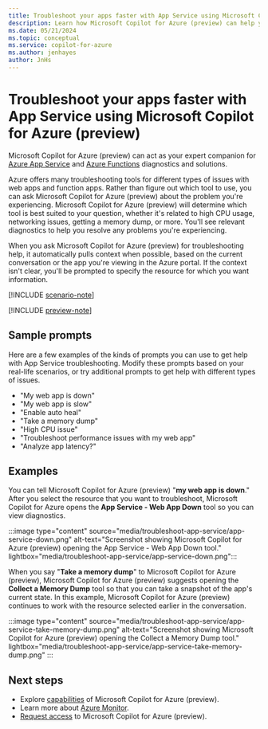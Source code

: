 ```yaml
---
title: Troubleshoot your apps faster with App Service using Microsoft Copilot for Azure (preview)
description: Learn how Microsoft Copilot for Azure (preview) can help you troubleshoot your web apps hosted with App Service.
ms.date: 05/21/2024
ms.topic: conceptual
ms.service: copilot-for-azure
ms.author: jenhayes
author: JnHs
---
```


# Troubleshoot your apps faster with App Service using Microsoft Copilot for Azure (preview)

Microsoft Copilot for Azure (preview) can act as your expert companion for [Azure App Service](/azure/app-service/overview) and [Azure Functions](/azure/azure-functions/functions-overview) diagnostics and solutions.

Azure offers many troubleshooting tools for different types of issues with web apps and function apps. Rather than figure out which tool to use, you can ask Microsoft Copilot for Azure (preview) about the problem you're experiencing. Microsoft Copilot for Azure (preview) will determine which tool is best suited to your question, whether it's related to high CPU usage, networking issues, getting a memory dump, or more. You'll see relevant diagnostics to help you resolve any problems you're experiencing.

When you ask Microsoft Copilot for Azure (preview) for troubleshooting help, it automatically pulls context when possible, based on the current conversation or the app you're viewing in the Azure portal. If the context isn't clear, you'll be prompted to specify the resource for which you want information.

[!INCLUDE [scenario-note](includes/scenario-note.md)]

[!INCLUDE [preview-note](includes/preview-note.md)]

## Sample prompts

Here are a few examples of the kinds of prompts you can use to get help with App Service troubleshooting. Modify these prompts based on your real-life scenarios, or try additional prompts to get help with different types of issues.

- "My web app is down"
- "My web app is slow"
- "Enable auto heal"
- "Take a memory dump"
- "High CPU issue"
- "Troubleshoot performance issues with my web app"
- "Analyze app latency?"

## Examples

You can tell Microsoft Copilot for Azure (preview) "**my web app is down**." After you select the resource that you want to troubleshoot, Microsoft Copilot for Azure opens the **App Service - Web App Down** tool so you can view diagnostics.

:::image type="content" source="media/troubleshoot-app-service/app-service-down.png" alt-text="Screenshot showing Microsoft Copilot for Azure (preview) opening the App Service - Web App Down tool." lightbox="media/troubleshoot-app-service/app-service-down.png":::

When you say "**Take a memory dump**" to Microsoft Copilot for Azure (preview), Microsoft Copilot for Azure (preview) suggests opening the **Collect a Memory Dump** tool so that you can take a snapshot of the app's current state.  In this example, Microsoft Copilot for Azure (preview) continues to work with the resource selected earlier in the conversation.

:::image type="content" source="media/troubleshoot-app-service/app-service-take-memory-dump.png" alt-text="Screenshot showing Microsoft Copilot for Azure (preview) opening the Collect a Memory Dump tool." lightbox="media/troubleshoot-app-service/app-service-take-memory-dump.png" :::

## Next steps

- Explore [capabilities](capabilities.md) of Microsoft Copilot for Azure (preview).
- Learn more about [Azure Monitor](/azure/azure-monitor/).
- [Request access](https://aka.ms/MSCopilotforAzurePreview) to Microsoft Copilot for Azure (preview).
